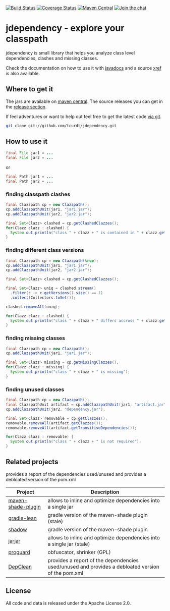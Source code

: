 [![Build Status](https://img.shields.io/github/actions/workflow/status/tcurdt/jdependency/ci.yml?style=for-the-badge)](https://github.com/tcurdt/jdependency/actions)
[![Coverage Status](https://img.shields.io/codecov/c/github/tcurdt/jdependency/master?style=for-the-badge)](https://codecov.io/gh/tcurdt/jdependency)
[![Maven Central](https://img.shields.io/maven-central/v/org.vafer/jdependency.svg?style=for-the-badge&maxAge=86400)](http://search.maven.org/#search%7Cgav%7C1%7Cg%3A%22org.vafer%22%20AND%20a%3A%22jdependency%22)
[![Join the chat](https://img.shields.io/gitter/room/tcurdt/jdependency?style=for-the-badge)](https://gitter.im/tcurdt/jdependency?utm_source=badge&utm_medium=badge&utm_campaign=pr-badge&utm_content=badge)


# jdependency - explore your classpath

jdependency is small library that helps you analyze class level dependencies,
clashes and missing classes.

Check the documentation on how to use it with [javadocs](https://tcurdt.github.io/jdependency/apidocs/) and a source
[xref](http://tcurdt.github.io/jdependency/xref/) is also available.

## Where to get it

The jars are available on [maven central](https://repo1.maven.org/maven2/org/vafer/jdependency/).
The source releases you can get in the [release section](https://github.com/tcurdt/jdependency/releases).

If feel adventures or want to help out feel free to get the latest code
[via git](https://github.com/tcurdt/jdependency/tree/master).

```sh
git clone git://github.com/tcurdt/jdependency.git
```

## How to use it

```java
final File jar1 = ...
final File jar2 = ...
```

or

```java
final Path jar1 = ...
final Path jar2 = ...
```

### finding classpath clashes

```java
final Clazzpath cp = new Clazzpath();
cp.addClazzpathUnit(jar1, "jar1.jar");
cp.addClazzpathUnit(jar2, "jar2.jar");

final Set<Clazz> clashed = cp.getClashedClazzes();
for(Clazz clazz : clashed) {
  System.out.println("class " + clazz + " is contained in " + clazz.getClasspathUnits());
}
```

### finding different class versions

```java
final Clazzpath cp = new Clazzpath(true);
cp.addClazzpathUnit(jar1, "jar1.jar");
cp.addClazzpathUnit(jar2, "jar2.jar");

final Set<Clazz> clashed = cp.getClashedClazzes();

final Set<Clazz> uniq = clashed.stream()
  .filter(c -> c.getVersions().size() == 1)
  .collect(Collectors.toSet());

clashed.removeAll(uniq);

for(Clazz clazz : clashed) {
  System.out.println("class " + clazz + " differs accross " + clazz.getClasspathUnits());
}
```

### finding missing classes

```java
final Clazzpath cp = new Clazzpath();
cp.addClazzpathUnit(jar1, "jar1.jar");

final Set<Clazz> missing = cp.getMissingClazzes();
for(Clazz clazz : missing) {
  System.out.println("class " + clazz + " is missing");
}
```

### finding unused classes

```java
final Clazzpath cp = new Clazzpath();
final ClazzpathUnit artifact = cp.addClazzpathUnit(jar1, "artifact.jar");
cp.addClazzpathUnit(jar2, "dependency.jar");

final Set<Clazz> removable = cp.getClazzes();
removable.removeAll(artifact.getClazzes());
removable.removeAll(artifact.getTransitiveDependencies());

for(Clazz clazz : removable) {
  System.out.println("class " + clazz + " is not required");
}
```

## Related projects


provides a report of the dependencies used/unused and provides a debloated version of the pom.xml


| Project | Description |
|---|---|
| [maven-shade-plugin](https://maven.apache.org/plugins/maven-shade-plugin/) | allows to inline and optimize dependencies into a single jar |
| [gradle-lean](https://github.com/cuzfrog/gradle-lean) | gradle version of the maven-shade plugin (stale) |
| [shadow](https://github.com/GradleUp/shadow) | gradle version of the maven-shade plugin |
| [jarjar](http://code.google.com/p/jarjar/) | allows to inline and optimize dependencies into a single jar (stale) |
| [proguard](https://github.com/Guardsquare/proguard) | obfuscator, shrinker (GPL) |
| [DepClean](https://github.com/castor-software/depclean) |  provides a report of the dependencies used/unused and provides a debloated version of the pom.xml|


## License

All code and data is released under the Apache License 2.0.
